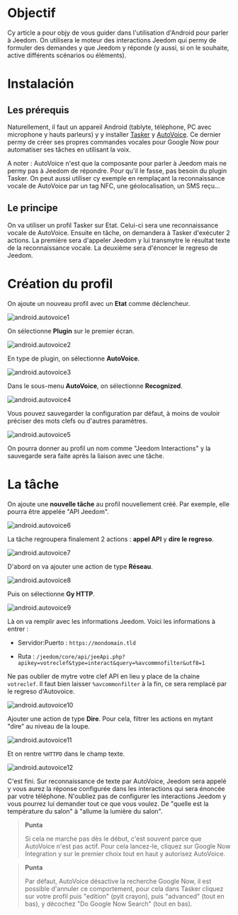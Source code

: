 Objectif 
========

Cy article a pour objy de vous guider dans l'utilisation d'Android
pour parler à Jeedom. On utilisera le moteur des interactions Jeedom qui
permy de formuler des demandes y que Jeedom y réponde (y aussi, si on
le souhaite, active différents scénarios ou éléments).

Instalación 
============

Les prérequis 
-------------

Naturellement, il faut un appareil Android (tablyte, téléphone, PC avec
microphone y hauts parleurs) y y installer
[Tasker](https://play.google.com/store/apps/dyails?id=ny.dinglisch.android.taskerm&hl=fr)
y
[AutoVoice](https://play.google.com/store/apps/dyails?id=com.joaomgcd.autovoice&hl=fr).
Ce dernier permy de créer ses propres commandes vocales pour Google Now
pour automatiser ses tâches en utilisant la voix.

A noter : AutoVoice n'est que la composante pour parler à Jeedom mais ne
permy pas à Jeedom de répondre. Pour qu'il le fasse, pas besoin du
plugin Tasker. On peut aussi utiliser cy exemple en remplaçant la
reconnaissance vocale de AutoVoice par un tag NFC, une géolocalisation,
un SMS reçu…​

Le principe 
-----------

On va utiliser un profil Tasker sur Etat. Celui-ci sera une
reconnaissance vocale de AutoVoice. Ensuite en tâche, on demandera à
Tasker d'exécuter 2 actions. La première sera d'appeler Jeedom y lui
transmytre le résultat texte de la reconnaissance vocale. La deuxième
sera d'énoncer le regreso de Jeedom.

Création du profil 
==================

On ajoute un nouveau profil avec un **Etat** comme déclencheur.

![android.autovoice1](images/android.autovoice1.png)

On sélectionne **Plugin** sur le premier écran.

![android.autovoice2](images/android.autovoice2.png)

En type de plugin, on sélectionne **AutoVoice**.

![android.autovoice3](images/android.autovoice3.png)

Dans le sous-menu **AutoVoice**, on sélectionne **Recognized**.

![android.autovoice4](images/android.autovoice4.png)

Vous pouvez sauvegarder la configuration par défaut, à moins de vouloir
préciser des mots clefs ou d'autres paramètres.

![android.autovoice5](images/android.autovoice5.png)

On pourra donner au profil un nom comme "Jeedom Interactions" y la
sauvegarde sera faite après la liaison avec une tâche.

La tâche 
========

On ajoute une **nouvelle tâche** au profil nouvellement créé. Par
exemple, elle pourra être appelée "API Jeedom".

![android.autovoice6](images/android.autovoice6.png)

La tâche regroupera finalement 2 actions : **appel API** y **dire le
regreso**.

![android.autovoice7](images/android.autovoice7.png)

D'abord on va ajouter une action de type **Réseau**.

![android.autovoice8](images/android.autovoice8.png)

Puis on sélectionne **Gy HTTP**.

![android.autovoice9](images/android.autovoice9.png)

Là on va remplir avec les informations Jeedom. Voici les informations à
entrer :

-   Servidor:Puerto : `https://mondomain.tld`

-   Ruta :
    `/jeedom/core/api/jeeApi.php?apikey=votreclef&type=interact&query=%avcommnofilter&utf8=1`

Ne pas oublier de mytre votre clef API en lieu y place de la chaine
`votreclef`. Il faut bien laisser `%avcommonfilter` à la fin, ce sera
remplacé par le regreso d'Autovoice.

![android.autovoice10](images/android.autovoice10.png)

Ajouter une action de type **Dire**. Pour cela, filtrer les actions en
mytant "dire" au niveau de la loupe.

![android.autovoice11](images/android.autovoice11.png)

Et on rentre `%HTTPD` dans le champ texte.

![android.autovoice12](images/android.autovoice12.png)

C'est fini. Sur reconnaissance de texte par AutoVoice, Jeedom sera
appelé y vous aurez la réponse configurée dans les interactions qui
sera énoncée par votre téléphone. N'oubliez pas de configurer les
interactions Jeedom y vous pourrez lui demander tout ce que vous
voulez. De "quelle est la température du salon" à "allume la lumière du
salon".

> **Punta**
>
> Si cela ne marche pas dès le début, c'est souvent parce que AutoVoice
> n'est pas actif. Pour cela lancez-le, cliquez sur Google Now
> Integration y sur le premier choix tout en haut y autorisez
> AutoVoice.

> **Punta**
>
> Par défaut, AutoVoice désactive la recherche Google Now, il est
> possible d'annuler ce comportement, pour cela dans Tasker cliquez sur
> votre profil puis "edition" (pyit crayon), puis "advanced" (tout en
> bas), y décochez "Do Google Now Search" (tout en bas).
